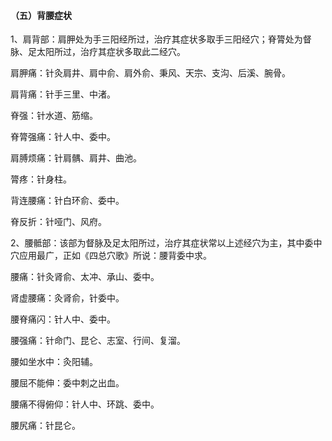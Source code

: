 #### （五）背腰症状

1、肩背部：肩胛处为手三阳经所过，治疗其症状多取手三阳经穴；脊膂处为督脉、足太阳所过，治疗其症状多取此二经穴。

肩胛痛：针灸肩井、肩中俞、肩外俞、秉风、天宗、支沟、后溪、腕骨。

肩背痛：针手三里、中渚。

脊强：针水道、筋缩。

脊膂强痛：针人中、委中。

肩膊烦痛：针肩髃、肩井、曲池。

膂疼：针身柱。

背连腰痛：针白环俞、委中。

脊反折：针哑门、风府。

2、腰骶部：该部为督脉及足太阳所过，治疗其症状常以上述经穴为主，其中委中穴应用最广，正如《四总穴歌》所说：腰背委中求。

腰痛：针灸肾俞、太冲、承山、委中。

肾虚腰痛：灸肾俞，针委中。

腰脊痛闪：针人中、委中。

腰强痛：针命门、昆仑、志室、行间、复溜。

腰如坐水中：灸阳辅。

腰屈不能伸：委中刺之出血。

腰痛不得俯仰：针人中、环跳、委中。

腰尻痛：针昆仑。
